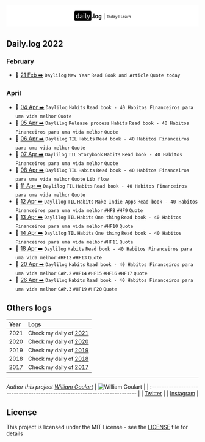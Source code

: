 ![](daily-logo.png)

## Daily.log 2022

### February

- 📝 [21 Feb ➡️](2022/02-Feb/log-21-02-2022) `Daylilog` `New Year` `Read Book and Article` `Quote today`

### April
- 📝 [04 Apr ➡️](2022/04-Apr/log-04-04-2022.md) `Daylilog` `Habits` `Read book - 40 Habitos Financeiros para uma vida melhor` `Quote`
- 📝 [05 Apr ➡️](2022/04-Apr/log-05-04-2022.md) `Daylilog` `Release process` `Habits` `Read book - 40 Habitos Financeiros para uma vida melhor` `Quote`
- 📝 [06 Apr ➡️](2022/04-Apr/log-06-04-2022.md) `Daylilog` `TIL` `Habits` `Read book - 40 Habitos Financeiros para uma vida melhor` `Quote`
- 📝 [07 Apr ➡️](2022/04-Apr/log-07-04-2022.md) `Daylilog` `TIL` `Storybook` `Habits` `Read book - 40 Habitos Financeiros para uma vida melhor` `Quote`
- 📝 [08 Apr ➡️](2022/04-Apr/log-08-04-2022.md) `Daylilog` `TIL` `Habits` `Read book - 40 Habitos Financeiros para uma vida melhor` `Quote` `Lib flow`
- 📝 [11 Apr ➡️](2022/04-Apr/log-11-04-2022.md) `Daylilog` `TIL` `Habits` `Read book - 40 Habitos Financeiros para uma vida melhor` `Quote`
- 📝 [12 Apr ➡️](2022/04-Apr/log-12-04-2022.md) `Daylilog` `TIL` `Habits` `Make Indie Apps` `Read book - 40 Habitos Financeiros para uma vida melhor` `#HF8` `#HF9` `Quote`    
- 📝 [13 Apr ➡️](2022/04-Apr/log-13-04-2022.md) `Daylilog` `TIL` `Habits` `One thing` `Read book - 40 Habitos Financeiros para uma vida melhor` `#HF10` `Quote`      
- 📝 [14 Apr ➡️](2022/04-Apr/log-14-04-2022.md) `Daylilog` `TIL` `Habits` `One thing` `Read book - 40 Habitos Financeiros para uma vida melhor` `#HF11` `Quote`     
- 📝 [18 Apr ➡️](2022/04-Apr/log-18-04-2022.md) `Daylilog` `Habits` `Read book - 40 Habitos Financeiros para uma vida melhor` `#HF12` `#HF13` `Quote`     
- 📝 [20 Apr ➡️](2022/04-Apr/log-20-04-2022.md) `Daylilog` `Habits` `Read book - 40 Habitos Financeiros para uma vida melhor` `CAP.2` `#HF14` `#HF15` `#HF16` `#HF17` `Quote`   
- 📝 [26 Apr ➡️](2022/04-Apr/log-26-04-2022.md) `Daylilog` `Habits` `Read book - 40 Habitos Financeiros para uma vida melhor` `CAP.3` `#HF19` `#HF20` `Quote`   


## Others logs

| Year | Logs                                                                                       |
| :--- | :----------------------------------------------------------------------------------------- |
| 2021 | Check my daily of [2021](https://github.com/wgoulaart/dailylog/tree/master/2021/README.md) |
| 2020 | Check my daily of [2020](https://github.com/wgoulaart/dailylog/tree/master/2020/README.md) |
| 2019 | Check my daily of [2019](https://github.com/wgoulaart/dailylog/tree/master/2019/README.md) |
| 2018 | Check my daily of [2018](https://github.com/wgoulaart/dailylog/tree/master/2018/README.md) |
| 2017 | Check my daily of [2017](https://github.com/wgoulaart/dailylog/tree/master/2017/README.md) |

---

_Author this project [William Goulart](https://github.com/wgoulaart/)_
| ![William Goulart](https://avatars1.githubusercontent.com/u/2000986?s=80) |
| :------------------------------------------------------------------------ |
| [Twitter](https://twitter.com/wgoulaart/) |
| [Instagram](https://instagram.com/wgoulaart/) |

## License

This project is licensed under the MIT License - see the [LICENSE](LICENSE) file for details
